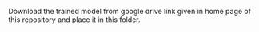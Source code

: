 Download the trained model from google drive link given in home page of this repository and place it in this folder.
